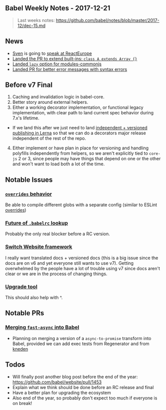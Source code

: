 ## Babel Weekly Notes - 2017-12-21

> Last weeks notes: https://github.com/babel/notes/blob/master/2017-12/dec-15.md

## News

- [Sven](https://twitter.com/svensauleau) is going to [speak at ReactEurope](https://twitter.com/ReactEurope/status/943792622753247232)
- [Landed the PR to extend built-ins: `class A extends Array {}`](https://github.com/babel/babel/pull/7020)
- [Landed `lazy` option for modules-commonjs](https://github.com/babel/babel/pull/6952)
- [Landed PR for better error messages with syntax errors](https://twitter.com/left_pad/status/942859244759666691)

## Before v7 Final 

1. Caching and invalidation logic in babel-core.
2. Better story around external helpers.
3. Either a working decorator implementation, or functional legacy implementation, with clear path to land current spec behavior during 7.x's lifetime.
  - If we land this after we just need to land [independent + versioned publishing in Lerna](https://github.com/lerna/lerna/issues/1121) so that we can do a decorators major release independent of the rest of the repo.
4. Either implement or have plan in place for versioning and handling polyfills independently from helpers, so we aren't explicitly tied to `core-js` 2 or 3, since people may have things that depend on one or the other and won't want to load both a lot of the time.

## Notable Issues

### [`overrides` behavior](https://github.com/babel/babel/issues/5451)

Be able to compile different globs with a separate config (similar to ESLint [overrides](https://eslint.org/docs/user-guide/configuring#configuration-based-on-glob-patterns))

### [Future of `.babelrc` lookup](https://github.com/babel/babel/issues/6766#issuecomment-352225586)

Probably the only real blocker before a RC version.

### [Switch Website framework](https://github.com/babel/website/issues/1485)

I really want translated docs + versioned docs (this is a big issue since the docs are on v6 and yet everyone still wants to use v7). Getting overwhelmed by the people have a lot of trouble using v7 since docs aren't clear or we are in the process of changing things.

### [Upgrade tool](https://github.com/babel/notes/issues/44)

This should also help with ^.

## Notable PRs

### [Merging `fast-async` into Babel](https://github.com/babel/babel/pull/7076)

- Planning on merging a version of a `async-to-promise` transform into Babel,
provided we can add exec tests from Regenerator and from [kneden](https://github.com/babel/kneden)

## Todos

- Will finally post another blog post before the end of the year: https://github.com/babel/website/pull/1453
- Explain what we think should be done before an RC release and final
- Have a better plan for upgrading the ecosystem
- Also end of the year, so probably don't expect too much if everyone is on break!
